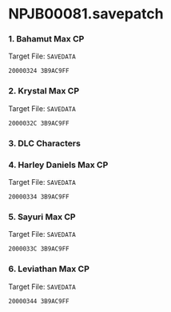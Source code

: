 # NPJB00081.savepatch

### 1. Bahamut Max CP

Target File: `SAVEDATA`

```
20000324 3B9AC9FF
```

### 2. Krystal Max CP

Target File: `SAVEDATA`

```
2000032C 3B9AC9FF
```

### 3. DLC Characters  
### 4. Harley Daniels Max CP

Target File: `SAVEDATA`

```
20000334 3B9AC9FF
```

### 5. Sayuri Max CP

Target File: `SAVEDATA`

```
2000033C 3B9AC9FF
```

### 6. Leviathan Max CP

Target File: `SAVEDATA`

```
20000344 3B9AC9FF
```

